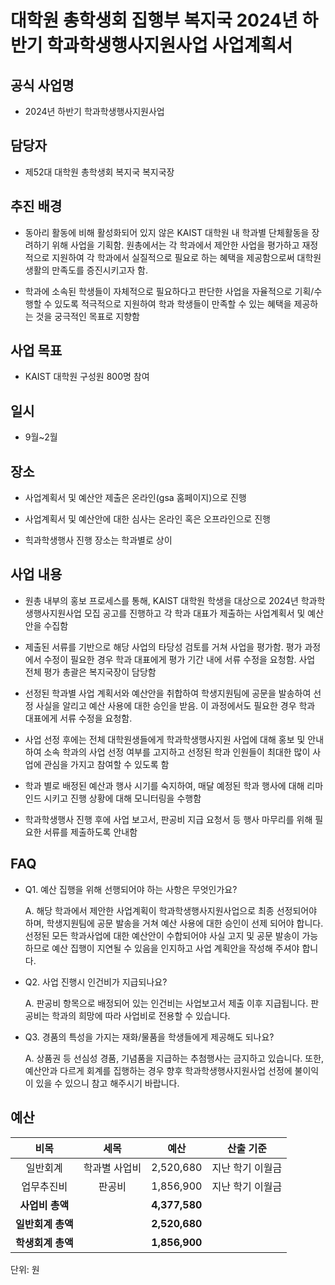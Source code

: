 대학원 총학생회 집행부 복지국 2024년 하반기 학과학생행사지원사업 사업계획서
===

## 공식 사업명

- 2024년 하반기 학과학생행사지원사업

## 담당자

- 제52대 대학원 총학생회 복지국 복지국장

## 추진 배경

- 동아리 활동에 비해 활성화되어 있지 않은 KAIST 대학원 내 학과별 단체활동을 장려하기 위해 사업을 기획함. 원총에서는 각 학과에서 제안한 사업을 평가하고 재정적으로 지원하여 각 학과에서 실질적으로 필요로 하는 혜택을 제공함으로써 대학원 생활의 만족도를 증진시키고자 함.

- 학과에 소속된 학생들이 자체적으로 필요하다고 판단한 사업을 자율적으로 기획/수행할 수 있도록 적극적으로 지원하여 학과 학생들이 만족할 수 있는 혜택을 제공하는 것을 궁극적인 목표로 지향함

## 사업 목표

- KAIST 대학원 구성원 800명 참여 

## 일시

- 9월~2월 

## 장소

- 사업계획서 및 예산안 제출은 온라인(gsa 홈페이지)으로 진행

- 사업계획서 및 예산안에 대한 심사는 온라인 혹은 오프라인으로 진행

- 힉과학생행사 진행 장소는 학과별로 상이

## 사업 내용

- 원총 내부의 홍보 프로세스를 통해, KAIST 대학원 학생을 대상으로 2024년 학과학생행사지원사업 모집 공고를 진행하고 각 학과 대표가 제출하는 사업계획서 및 예산안을 수집함

- 제출된 서류를 기반으로 해당 사업의 타당성 검토를 거쳐 사업을 평가함. 평가 과정에서 수정이 필요한 경우 학과 대표에게 평가 기간 내에 서류 수정을 요청함. 사업 전체 평가 총괄은 복지국장이 담당함

- 선정된 학과별 사업 계획서와 예산안을 취합하여 학생지원팀에 공문을 발송하여 선정 사실을 알리고 예산 사용에 대한 승인을 받음. 이 과정에서도 필요한 경우 학과 대표에게 서류 수정을 요청함. 

- 사업 선정 후에는 전체 대학원생들에게 학과학생행사지원 사업에 대해 홍보 및 안내하여 소속 학과의 사업 선정 여부를 고지하고 선정된 학과 인원들이 최대한 많이 사업에 관심을 가지고 참여할 수 있도록 함

- 학과 별로 배정된 예산과 행사 시기를 숙지하여, 매달 예정된 학과 행사에 대해 리마인드 시키고 진행 상황에 대해 모니터링을 수행함

- 학과학생행사 진행 후에 사업 보고서, 판공비 지급 요청서 등 행사 마무리를 위해 필요한 서류를 제출하도록 안내함

## FAQ

- Q1. 예산 집행을 위해 선행되어야 하는 사항은 무엇인가요?

	A. 해당 학과에서 제안한 사업계획이 학과학생행사지원사업으로 최종 선정되어야 하며, 학생지원팀에 공문 발송을 거쳐 예산 사용에 대한 승인이 선제 되어야 합니다. 선정된 모든 학과사업에 대한 예산안이 수합되어야 사실 고지 및 공문 발송이 가능하므로 예산 집행이 지연될 수 있음을 인지하고 사업 계획안을 작성해 주셔야 합니다.

- Q2. 사업 진행시 인건비가 지급되나요?

	A. 판공비 항목으로 배정되어 있는 인건비는 사업보고서 제출 이후 지급됩니다. 판공비는 학과의 희망에 따라 사업비로 전용할 수 있습니다.

- Q3. 경품의 특성을 가지는 재화/물품을 학생들에게 제공해도 되나요?

	A. 상품권 등 선심성 경품, 기념품을 지급하는 추첨행사는 금지하고 있습니다. 또한, 예산안과 다르게 회계를 집행하는 경우 향후 학과학생행사지원사업 선정에 불이익이 있을 수 있으니 참고 해주시기 바랍니다.



## 예산

|  **비목** |   **세목**   | **예산** |  **산출 기준** |
|:----------:|:------------:|:--------:|:--------:|
|일반회계| 학과별 사업비 |  2,520,680 | 지난 학기 이월금 |
|업무추진비| 판공비 |  1,856,900 | 지난 학기 이월금 |
|   **사업비 총액**  |        | **4,377,580** |       |
|   **일반회계 총액**  |        | **2,520,680** |       |
|   **학생회계 총액**  |        | **1,856,900** |       |

단위: 원 


